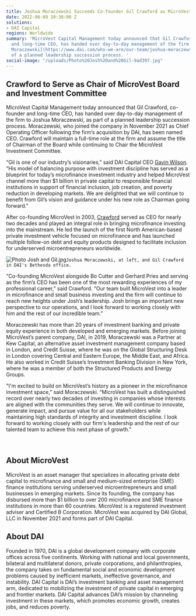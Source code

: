 ```yaml
---
title: Joshua Moraczewski Succeeds Co-founder Gil Crawford as MicroVest CEO
date: 2022-06-09 10:30:00 Z
solutions:
- DAI Capital
regions: Worldwide
summary: 'MicroVest Capital Management today announced that Gil Crawford, co-founder
  and long-time CEO, has handed over day-to-day management of the firm to [Joshua
  Moraczewski](https://www.dai.com/who-we-are/our-team/joshua-moraczewski), as part
  of a planned leadership succession process. '
social-image: "/uploads/Photo%20Josh%20and%20Gil-9ad397.jpg"
---
```


## Crawford to Serve as Chair of MicroVest Board and Investment Committee

MicroVest Capital Management today announced that Gil Crawford, co-founder and long-time CEO, has handed over day-to-day management of the firm to Joshua Moraczewski, as part of a planned leadership succession process. Moraczewski, who joined the company in November 2021 as Chief Operating Officer following the firm’s acquisition by DAI, has been named CEO. Crawford will maintain a full-time role at the firm and assume the title of Chairman of the Board while continuing to Chair the MicroVest Investment Committee.  

“Gil is one of our industry’s visionaries,” said DAI Capital CEO [Gavin Wilson](https://www.dai.com/who-we-are/leadership/gavin-wilson). “His model of balancing purpose with investment discipline has served as a blueprint for today’s microfinance investment industry and helped MicroVest channel more than $1 billion in private capital to responsible financial institutions in support of financial inclusion, job creation, and poverty reduction in developing markets. We are delighted that we will continue to benefit from Gil’s vision and guidance under his new role as Chairman going forward.” 

After co-founding MicroVest in 2003, [Crawford](https://microvestfund.com/our_team/gil-crawford/) served as CEO for nearly two decades and played an integral role in bringing microfinance investing into the mainstream. He led the launch of the first North American-based private investment vehicle focused on microfinance and has launched multiple follow-on debt and equity products designed to facilitate inclusion for underserved microentrepreneurs worldwide. 

![Photo Josh and Gil.jpg](/uploads/Photo%20Josh%20and%20Gil.jpg)`Joshua Moraczewski, at left, and Gil Crawford in DAI's Bethesda office.`

“Co-founding MicroVest alongside Bo Cutter and Gerhard Pries and serving as the firm’s CEO has been one of the most rewarding experiences of my professional career,” said Crawford. “Our team built MicroVest into a leader in microfinance and small business investing and the firm will continue to reach new heights under Josh’s leadership. Josh brings an important new perspective to our operations, and I look forward to working closely with him and the rest of our incredible team.”

Moraczewski has more than 20 years of investment banking and private equity experience in both developed and emerging markets. Before joining MicroVest’s parent company, DAI, in 2019, Moraczewski was a Partner at Kew Capital, an alternative asset investment management company based in London, and Credit Suisse, where he was on the Global Structuring Desk in London covering Central and Eastern Europe, the Middle East, and Africa. He also worked in Credit Suisse’s Investment Banking Division in New York, where he was a member of both the Structured Products and Energy Groups. 

"I'm excited to build on MicroVest’s history as a pioneer in the microfinance investment space,” said Moraczewski. “MicroVest has built a distinguished record over nearly two decades of investing in companies whose interests are aligned with the communities they serve. We will continue to innovate, generate impact, and pursue value for all our stakeholders while maintaining high standards of integrity and investment discipline. I look forward to working closely with our firm's leadership and the rest of our talented team to achieve this next phase of growth." 

<aside style="margin-top: 4rem;">
  
  <h2>About MicroVest</h2>
  
  <p>MicroVest is an asset manager that specializes in allocating private debt capital to microfinance and small and medium-sized enterprise (SME) finance institutions serving underserved microentrepreneurs and small businesses in emerging markets. Since its founding, the company has disbursed more than $1 billion to over 200 microfinance and SME finance institutions in more than 60 countries. MicroVest is a registered investment adviser and Certified B Corporation. MicroVest was acquired by DAI Global, LLC in November 2021 and forms part of DAI Capital.</p>

  <h2>About DAI</h2>
  
  <p>Founded in 1970, DAI is a global development company with corporate offices across five continents. Working with national and local governments, bilateral and multilateral donors, private corporations, and philanthropies, the company takes on fundamental social and economic development problems caused by inefficient markets, ineffective governance, and instability. DAI Capital is DAI’s investment banking and asset management arm, dedicated to mobilizing the investment of private capital in emerging and frontier markets. DAI Capital advances DAI’s mission by channeling investment in these markets, which promotes economic growth, creates jobs, and reduces poverty.</p>
</aside>